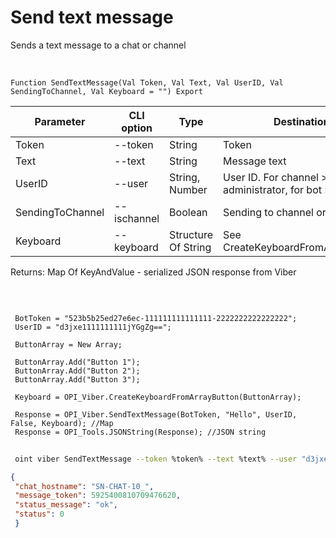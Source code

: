 ﻿---
sidebar_position: 1
---

# Send text message
 Sends a text message to a chat or channel


<br/>


`Function SendTextMessage(Val Token, Val Text, Val UserID, Val SendingToChannel, Val Keyboard = "") Export`

 | Parameter | CLI option | Type | Destination |
 |-|-|-|-|
 | Token | --token | String | Token |
 | Text | --text | String | Message text |
 | UserID | --user | String, Number | User ID. For channel > administrator, for bot > recipient |
 | SendingToChannel | --ischannel | Boolean | Sending to channel or bot chat |
 | Keyboard | --keyboard | Structure Of String | See CreateKeyboardFromArrayButton |

 
 Returns: Map Of KeyAndValue - serialized JSON response from Viber

<br/>




```bsl title="Code example"
 
 BotToken = "523b5b25ed27e6ec-111111111111111-2222222222222222";
 UserID = "d3jxe1111111111jYGgZg==";
 
 ButtonArray = New Array;
 
 ButtonArray.Add("Button 1");
 ButtonArray.Add("Button 2");
 ButtonArray.Add("Button 3");
 
 Keyboard = OPI_Viber.CreateKeyboardFromArrayButton(ButtonArray);
 
 Response = OPI_Viber.SendTextMessage(BotToken, "Hello", UserID, False, Keyboard); //Map
 Response = OPI_Tools.JSONString(Response); //JSON string
```
	


```sh title="CLI command example"
 
 oint viber SendTextMessage --token %token% --text %text% --user "d3jxe1111111111jYGgZg" --ischannel %ischannel% --keyboard %keyboard%

```

```json title="Result"
{
 "chat_hostname": "SN-CHAT-10_",
 "message_token": 5925400810709476620,
 "status_message": "ok",
 "status": 0
 }
```
